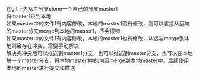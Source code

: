 在git上先从主分支clone一个自己的分支master1  
将master1拉到本地  
如果master中的文件1有内容修改，本地的master1没有修改，则可以直接从远端的master分支merge到本地的master1，不会报错  
如果master中的文件1有内容修改，本地的master1也有修改，从远端merge到本地则会存在冲突，需要手动解决  
解决完冲突后可以推送到master1分支，也可以推送到master分支，也可以在本地搞一个master分支，将本地master1中的内容merge到本地master中，后续使用本地的master进行提交和推送